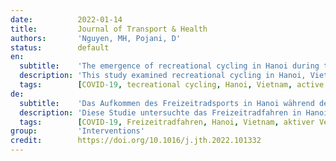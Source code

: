 ```yaml
---
date:          2022-01-14
title:         Journal of Transport & Health
authors:       'Nguyen, MH, Pojani, D'
status:        default
en:
  subtitle:    'The emergence of recreational cycling in Hanoi during the Covid-19 pandemic'
  description: 'This study examined recreational cycling in Hanoi, Vietnam, with a particular focus on changes brought about by the Covid-19 pandemic. The research questions were: (1) Has recreational cycling increased during the Covid-19 pandemic?; (2) If so, what factors have led to the increase?; and (3) What are some of the typical traits and behaviors of recreational cyclists?Face-to-face surveys of 356 recreational cyclists were carried out in March–April 2021 in four areas of inner Hanoi. The survey data were modelled through two binary and one ordinal logit regression.Recreational cycling has become much more popular in Hanoi during the Covid-19 pandemic, with early morning being the preferred time for this activity (to avoid heavy traffic). A quarter of the participants had starting cycling recreationally since the first lockdown in April 2020, and about three quarters reported having noticed an increase in cycling activity around them. Nearly half of the participants cycled regularly (more than four times per week). The groups that were most likely to have taken up cycling for recreations during the pandemic included men, those living with children in the home, and those not working or studying. Age and income were not significant. People have been embracing cycling as a way to maintain or increase physical activity levels, and to safely socialize at the time when social gatherings are limited, walking is prohibited in some zones, and social distancing rules apply everywhere. To sustain the growth in recreational cycling and widen the time-window for this activity while ensuring everyone’s safety, Hanoi’s planning and public health sectors should join forces to adopt a combination of ‘hard’ and ‘soft’ measures. The authors recommend creating multi-use paths for micromobility modes, launching a public bikesharing scheme, regulating motorised modes, and social marketing that promotes recreational cycling as trendy.'
  tags:        [COVID-19, tecreational cycling, Hanoi, Vietnam, active transport, global south, pandemic]
de:
  subtitle:    'Das Aufkommen des Freizeitradsports in Hanoi während der Covid-19-Pandemie'
  description: 'Diese Studie untersuchte das Freizeitradfahren in Hanoi, Vietnam, mit besonderem Augenmerk auf die Veränderungen, die durch die Covid-19-Pandemie hervorgerufen wurden. Die Forschungsfragen lauteten: (1) Hat das Freizeitradfahren während der Covid-19-Pandemie zugenommen? (2) Wenn ja, welche Faktoren haben zu dieser Zunahme geführt? und (3) Was sind einige der typischen Merkmale und Verhaltensweisen von Freizeitradfahrern?Persönliche Befragungen von 356 Freizeitradfahrern wurden im März-April 2021 in vier Gebieten der Innenstadt von Hanoi durchgeführt. Die Umfragedaten wurden durch zwei binäre und eine ordinale Logit-Regression modelliert. Das Freizeitradfahren ist in Hanoi während der Covid-19-Pandemie sehr viel beliebter geworden, wobei der frühe Morgen die bevorzugte Zeit für diese Aktivität ist (um den starken Verkehr zu vermeiden). Ein Viertel der Teilnehmer hatte seit der ersten Abriegelung im April 2020 mit dem Radfahren begonnen, und etwa drei Viertel gaben an, eine Zunahme der Radfahraktivitäten in ihrer Umgebung festgestellt zu haben. Fast die Hälfte der Teilnehmer fuhr regelmäßig mit dem Rad (mehr als viermal pro Woche). Zu den Gruppen, die während der Pandemie am ehesten mit dem Radfahren als Freizeitbeschäftigung begonnen haben, gehörten Männer, Personen, die mit Kindern im Haushalt leben, und Personen, die nicht arbeiten oder studieren. Alter und Einkommen spielten keine Rolle. Die Menschen nutzen das Radfahren, um ihre körperliche Aktivität aufrechtzuerhalten oder zu steigern und um sich in einer Zeit, in der gesellschaftliche Zusammenkünfte eingeschränkt sind, das Gehen in einigen Gebieten verboten ist und überall Regeln für die soziale Distanzierung gelten, sicher zu bewegen. Um das Wachstum des Freizeitradelns aufrechtzuerhalten und das Zeitfenster für diese Aktivität zu erweitern und gleichzeitig die Sicherheit aller zu gewährleisten, sollten die Planungs- und Gesundheitsabteilungen von Hanoi ihre Kräfte bündeln und eine Kombination aus "harten" und "weichen" Maßnahmen ergreifen. Die Autoren empfehlen die Schaffung von Mehrzweckwegen für Mikromobilität, die Einführung eines öffentlichen Bikesharing-Systems, die Regulierung des motorisierten Verkehrs und ein soziales Marketing, das das Freizeitradeln als Trend propagiert.' 
  tags:        [COVID-19, Freizeitradfahren, Hanoi, Vietnam, aktiver Verkehr, globaler Süden, Pandemie]
group:         'Interventions'
credit:        https://doi.org/10.1016/j.jth.2022.101332
---
```

